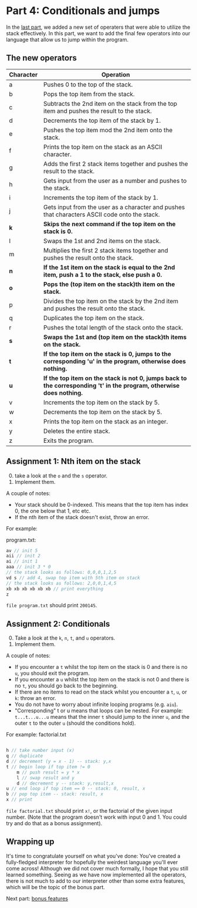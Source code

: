 # Part 4: Conditionals and jumps


In the [last part](3-more-operations.md), we added a new set of operaters that were able to utilize the stack effectively.
In this part, we want to add the final few operators into our language that allow us to jump within the program.

## The new operators


| Character | Operation                                                                                                          |
|-----------|--------------------------------------------------------------------------------------------------------------------|
| a         | Pushes 0 to the top of the stack.                                                                                  |
| b         | Pops the top item from the stack.                                                                                  |
| c         | Subtracts the 2nd item on the stack from the top item and pushes the result to the stack.                          |
| d         | Decrements the top item of the stack by 1.                                                                         |
| e         | Pushes the top item mod the 2nd item onto the stack.                                                               |
| f         | Prints the top item on the stack as an ASCII character.                                                            |
| g         | Adds the first 2 stack items together and pushes the result to the stack.                                          |
| h         | Gets input from the user as a number and pushes to the stack.                                                      |
| i         | Increments the top item of the stack by 1.                                                                         |
| j         | Gets input from the user as a character and pushes that characters ASCII code onto the stack.                      |
| **k**         | **Skips the next command if the top item on the stack is 0.**                                                          |
| l         | Swaps the 1st and 2nd items on the stack.                                                                          |
| m         | Multiplies the first 2 stack items together and pushes the result onto the stack.                                  |
| **n**         | **If the 1st item on the stack is equal to the 2nd item, push a 1 to the stack, else push a 0.**                       |
| **o**         | **Pops the (top item on the stack)th item on the stack.**                                                            |
| p         | Divides the top item on the stack by the 2nd item and pushes the result onto the stack.                            |
| q         | Duplicates the top item on the stack.                                                                              |
| r         | Pushes the total length of the stack onto the stack.                                                               |
| **s**         | **Swaps the 1st and (top item on the stack)th items on the stack.**                                                  |
| **t**         | **If the top item on the stack is 0, jumps to the corresponding 'u' in the program, otherwise does nothing.**          |
| **u**         | **If the top item on the stack is not 0, jumps back to the corresponding 't' in the program, otherwise does nothing.** |
| v         | Increments the top item on the stack by 5.                                                                         |
| w         | Decrements the top item on the stack by 5.                                                                         |
| x         | Prints the top item on the stack as an integer.                                                                           |
| y         | Deletes the entire stack.                                                                                          |
| z         | Exits the program.                                                                                                 |

## Assignment 1: Nth item on the stack

0. take a look at the `o` and the `s` operator.
1. Implement them. 

A couple of notes:
- Your stack should be 0-indexed. This means that the top item has index 0, the one below that 1, etc etc.
- If the nth item of the stack doesn't exist, throw an error.

For example:

program.txt:
```js
av // init 5
aii // init 2
ai // init 1
aaa // init 3 * 0
// the stack looks as follows: 0,0,0,1,2,5
vd s // add 4, swap top item with 5th item on stack
// the stack looks as follows: 2,0,0,1,4,5
xb xb xb xb xb xb // print everything
z
```
`file program.txt` should print `200145`.


## Assignment 2: Conditionals

0. Take a look at the `k`, `n`, `t`, and `u` operators.
1. Implement them.

A couple of notes:
- If you encounter a `t` whilst the top item on the stack is 0 and there is no `u`, you should exit the program.
- If you encounter a `u` whilst the top item on the stack is not 0 and there is no `t`, you should go back to the beginning.
- If there are no items to read on the stack whilst you encounter a `t`, `u`, or `k`: throw an error.
- You do not have to worry about infinite looping programs (e.g. `aiu`).
- "Corresponding" t or u means that loops can be nested. For example: `t...t...u...u` means that the inner `t` should jump to the inner `u`, and the outer `t` to the outer `u` (should the conditions hold).

For example:
factorial.txt
```js

h // take number input (x)
q // duplicate
d // decrement (y = x - 1) -- stack: y,x
t // begin loop if top item != 0
	m // push result = y * x
	l // swap result and y
	d // decrement y -- stack: y,result,x
u // end loop if top item == 0 -- stack: 0, result, x
b // pop top item -- stack: result, x
x // print
```
`file factorial.txt` should print `x!`, or the factorial of the given input number.
(Note that the program doesn't work with input 0 and 1. You could try and do that as a bonus assignment).

## Wrapping up

It's time to congratulate yourself on what you've done: You've created a fully-fledged interpreter for hopefully the weirdest language you'll ever come across!
Although we did not cover much formally, I hope that you still learned something. Seeing as we have now implemented all the operators, there is not much to add to our interpreter other than some extra features, which will be the topic of the bonus part.

Next part: [bonus features](5-bonus.md)



